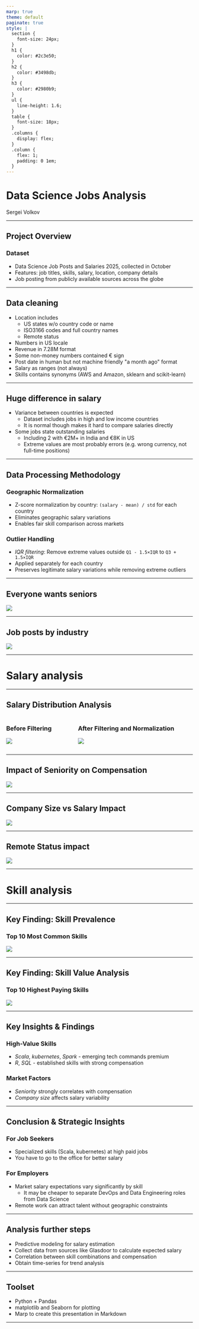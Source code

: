 ```yaml
---
marp: true
theme: default
paginate: true
style: |
  section {
    font-size: 24px;
  }
  h1 {
    color: #2c3e50;
  }
  h2 {
    color: #3498db;
  }
  h3 {
    color: #2980b9;
  }
  ul {
    line-height: 1.6;
  }
  table {
    font-size: 18px;
  }
  .columns {
    display: flex;
  }
  .column {
    flex: 1;
    padding: 0 1em;
  }
---
```


# Data Science Jobs Analysis

Sergei Volkov

---

## Project Overview

### Dataset
- Data Science Job Posts and Salaries 2025, collected in October
- Features: job titles, skills, salary, location, company details
- Job posting from publicly available sources across the globe

---

## Data cleaning

- Location includes
  - US states w/o country code or name
  - ISO3166 codes and full country names
  - Remote status
- Numbers in US locale
- Revenue in 7.28M format
- Some non-money numbers contained € sign
- Post date in human but not machine friendly "a month ago" format
- Salary as ranges (not always)
- Skills contains synonyms (AWS and Amazon, sklearn and scikit-learn)

---

## Huge difference in salary

- Variance between countries is expected
  - Dataset includes jobs in high and low income countries
  - It is normal though makes it hard to compare salaries directly
- Some jobs state outstanding salaries
  - Including 2 with €2M+ in India and €8K in US
  - Extreme values are most probably errors (e.g. wrong currency, not full-time positions)

---

## Data Processing Methodology

### Geographic Normalization
- Z-score normalization by country: `(salary - mean) / std` for each country
- Eliminates geographic salary variations
- Enables fair skill comparison across markets

### Outlier Handling
- *IQR filtering*: Remove extreme values outside `Q1 - 1.5×IQR` to `Q3 + 1.5×IQR`
- Applied separately for each country
- Preserves legitimate salary variations while removing extreme outliers

---

## Everyone wants seniors

![](./job_postings_by_seniority.png)

---

## Job posts by industry

![](./job_postings_by_industry.png)

---

# Salary analysis

---

## Salary Distribution Analysis

<div class="columns">
<div class="column">

### Before Filtering
![](./salary_dist_before.png)

</div>
<div class="column">

### After Filtering and Normalization
![](./salary_dist_after.png)

</div>
</div>

---

## Impact of Seniority on Compensation

![](./salary_by_seniority.png)

---

## Company Size vs Salary Impact

![](./salary_by_company_size.png)

---

## Remote Status impact

![](./remote_vs_onsite_salary.png)

---

# Skill analysis

---

## Key Finding: Skill Prevalence

### Top 10 Most Common Skills

![](./top_10_most_common_skills.png)

---

## Key Finding: Skill Value Analysis

### Top 10 Highest Paying Skills

![](./top_10_highest_paying_skills.png)

---

## Key Insights & Findings

### High-Value Skills

- *Scala*, *kubernetes*, *Spark* - emerging tech commands premium
- *R*, *SQL* - established skills with strong compensation

### Market Factors

- *Seniority* strongly correlates with compensation
- *Company size* affects salary variability

---

## Conclusion & Strategic Insights

### For Job Seekers

- Specialized skills (Scala, kubernetes) at high paid jobs
- You have to go to the office for better salary

### For Employers

- Market salary expectations vary significantly by skill
  - It may be cheaper to separate DevOps and Data Engineering roles from Data Science
- Remote work can attract talent without geographic constraints

---

## Analysis further steps

- Predictive modeling for salary estimation
- Collect data from sources like Glasdoor to calculate expected salary
- Correlation between skill combinations and compensation
- Obtain time-series for trend analysis

---

## Toolset

- Python + Pandas
- matplotlib and Seaborn for plotting
- Marp to create this presentation in Markdown

---


